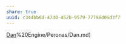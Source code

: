 ```yaml
---
share: true
uuid: c344bb6d-47d0-452b-9579-77798d05d3f7
---
```

[Dan](/undefined)%20Engine/Peronas/Dan.md)